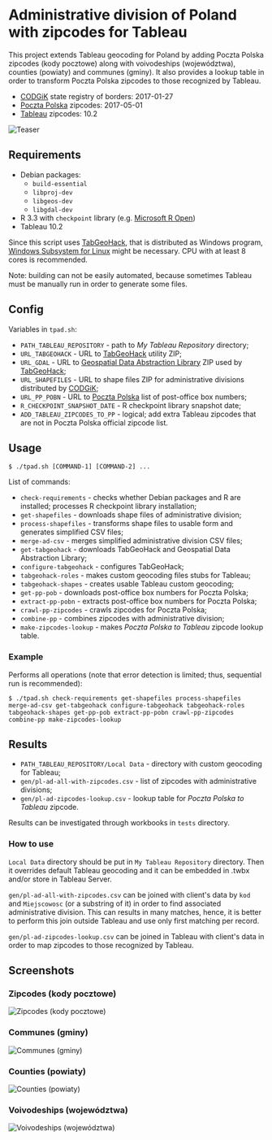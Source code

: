 # Administrative division of Poland with zipcodes for Tableau

This project extends Tableau geocoding for Poland by adding Poczta Polska zipcodes (kody pocztowe) along with voivodeships (województwa), counties (powiaty) and communes (gminy). It also provides a lookup table in order to transform Poczta Polska zipcodes to those recognized by Tableau.

* [CODGiK](http://www.codgik.gov.pl/index.php/darmowe-dane/prg.html) state registry of borders: 2017-01-27
* [Poczta Polska](http://kody.poczta-polska.pl/) zipcodes: 2017-05-01
* [Tableau](https://www.tableau.com/) zipcodes: 10.2

![Teaser](images/teaser.png "Administrative division of Poland with zipcodes")

## Requirements

 * Debian packages:
    * `build-essential`
    * `libproj-dev`
    * `libgeos-dev`
    * `libgdal-dev`
 * R 3.3 with `checkpoint` library (e.g. [Microsoft R Open](https://mran.microsoft.com/download/))
 * Tableau 10.2

Since this script uses [TabGeoHack](https://community.tableau.com/thread/146238), that is distributed as Windows program, [Windows Subsystem for Linux](https://msdn.microsoft.com/commandline/wsl/about) might be necessary. CPU with at least 8 cores is recommended.

Note: building can not be easily automated, because sometimes Tableau must be manually run in order to generate some files.

## Config

Variables in `tpad.sh`:

* `PATH_TABLEAU_REPOSITORY` - path to *My Tableau Repository* directory;
* `URL_TABGEOHACK` - URL to [TabGeoHack](https://community.tableau.com/thread/146238) utility ZIP;
* `URL_GDAL` -  URL to [Geospatial Data Abstraction Library](http://www.gdal.org/) ZIP used by [TabGeoHack](https://community.tableau.com/thread/146238);
* `URL_SHAPEFILES` - URL to shape files ZIP for administrative divisions distributed by [CODGiK](http://www.codgik.gov.pl/);
* `URL_PP_POBN` - URL to [Poczta Polska](http://www.poczta-polska.pl/) list of post-office box numbers;
* `R_CHECKPOINT_SNAPSHOT_DATE` - R checkpoint library snapshot date;
* `ADD_TABLEAU_ZIPCODES_TO_PP` - logical; add extra Tableau zipcodes that are not in Poczta Polska official zipcode list.

## Usage

```
$ ./tpad.sh [COMMAND-1] [COMMAND-2] ...
```

List of commands:

 * `check-requirements` - checks whether Debian packages and R are installed; processes R checkpoint library installation;
 * `get-shapefiles` - downloads shape files of administrative division;
 * `process-shapefiles` - transforms shape files to usable form and generates simplified CSV files;
 * `merge-ad-csv` - merges simplified administrative division CSV files;
 * `get-tabgeohack` - downloads TabGeoHack and Geospatial Data Abstraction Library;
 * `configure-tabgeohack` - configures TabGeoHack;
 * `tabgeohack-roles` - makes custom geocoding files stubs for Tableau;
 * `tabgeohack-shapes` - creates usable Tableau custom geocoding;
 * `get-pp-pob` - downloads post-office box numbers for Poczta Polska;
 * `extract-pp-pobn` - extracts post-office box numbers for Poczta Polska;
 * `crawl-pp-zipcodes` - crawls zipcodes for Poczta Polska;
 * `combine-pp` - combines zipcodes with administrative division;
 * `make-zipcodes-lookup` -  makes *Poczta Polska to Tableau* zipcode lookup table.

### Example

Performs all operations (note that error detection is limited; thus, sequential run is recommended):

```
$ ./tpad.sh check-requirements get-shapefiles process-shapefiles merge-ad-csv get-tabgeohack configure-tabgeohack tabgeohack-roles tabgeohack-shapes get-pp-pob extract-pp-pobn crawl-pp-zipcodes combine-pp make-zipcodes-lookup
```

## Results

 * `PATH_TABLEAU_REPOSITORY/Local Data` - directory with custom geocoding for Tableau;
 * `gen/pl-ad-all-with-zipcodes.csv` - list of zipcodes with administrative divisions;
 * `gen/pl-ad-zipcodes-lookup.csv` - lookup table for *Poczta Polska to Tableau* zipcode.

Results can be investigated through workbooks in `tests` directory.

### How to use

`Local Data` directory should be put in `My Tableau Repository` directory. Then it overrides default Tableau geocoding and it can be embedded in .twbx and/or store in Tableau Server.

`gen/pl-ad-all-with-zipcodes.csv` can be joined with client's data by `kod` and `Miejscowosc` (or a substring of it) in order to find associated administrative division. This can results in many matches, hence, it is better to perform this join outside Tableau and use only first matching per record.

`gen/pl-ad-zipcodes-lookup.csv` can be joined in Tableau with client's data in order to map zipcodes to those recognized by Tableau.

## Screenshots

### Zipcodes (kody pocztowe)

![Zipcodes (kody pocztowe)](images/pl-zipcodes.png "Zipcodes (kody pocztowe)")

### Communes (gminy)

![Communes (gminy)](images/pl-communes.png "Communes (gminy)")

### Counties (powiaty)

![Counties (powiaty)](images/pl-counties.png "Counties (powiaty)")

### Voivodeships (województwa)

![Voivodeships (województwa)](images/pl-voivodeships.png "Voivodeships (województwa)")
